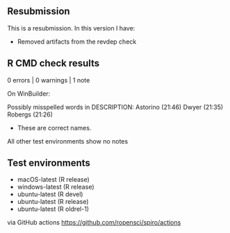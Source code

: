 ## Resubmission

This is a resubmission. In this version I have:

* Removed artifacts from the revdep check

## R CMD check results

0 errors | 0 warnings | 1 note

On WinBuilder:

Possibly misspelled words in DESCRIPTION:
  Astorino (21:46)
  Dwyer (21:35)
  Robergs (21:26)
  
* These are correct names.
  
All other test environments show no notes

## Test environments

- macOS-latest (R release)
- windows-latest (R release)
- ubuntu-latest (R devel)
- ubuntu-latest (R release)
- ubuntu-latest (R oldrel-1)

via GitHub actions https://github.com/ropensci/spiro/actions
